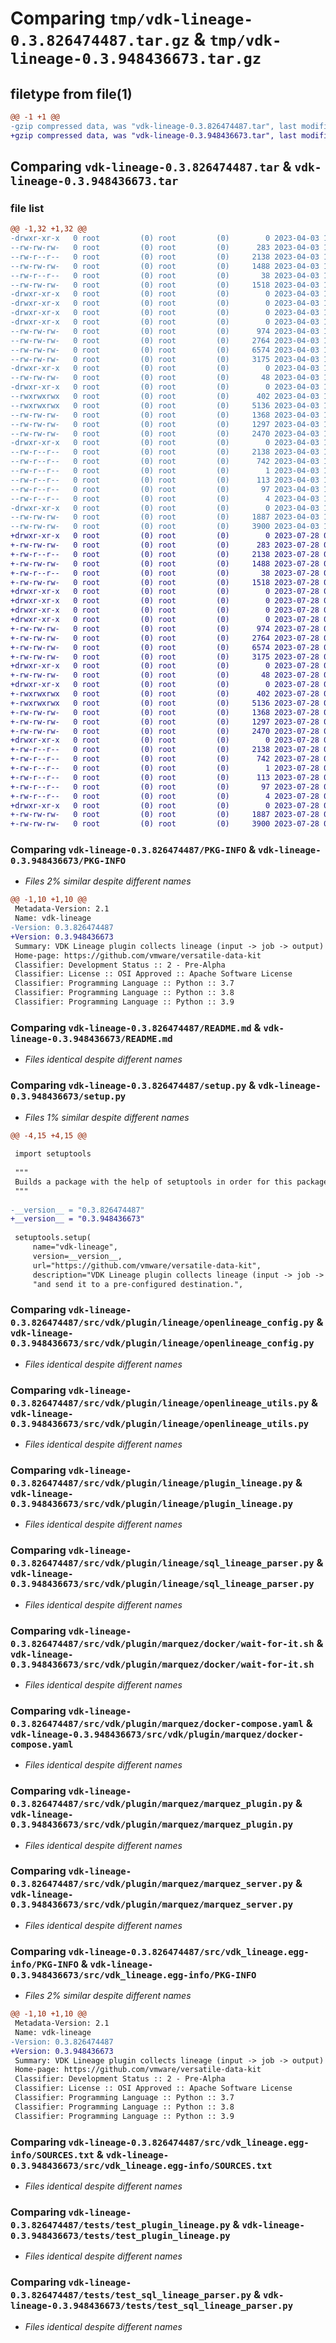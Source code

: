 # Comparing `tmp/vdk-lineage-0.3.826474487.tar.gz` & `tmp/vdk-lineage-0.3.948436673.tar.gz`

## filetype from file(1)

```diff
@@ -1 +1 @@
-gzip compressed data, was "vdk-lineage-0.3.826474487.tar", last modified: Mon Apr  3 15:06:05 2023, max compression
+gzip compressed data, was "vdk-lineage-0.3.948436673.tar", last modified: Fri Jul 28 09:42:44 2023, max compression
```

## Comparing `vdk-lineage-0.3.826474487.tar` & `vdk-lineage-0.3.948436673.tar`

### file list

```diff
@@ -1,32 +1,32 @@
-drwxr-xr-x   0 root         (0) root         (0)        0 2023-04-03 15:06:05.966601 vdk-lineage-0.3.826474487/
--rw-rw-rw-   0 root         (0) root         (0)      283 2023-04-03 15:05:54.000000 vdk-lineage-0.3.826474487/MANIFEST.in
--rw-r--r--   0 root         (0) root         (0)     2138 2023-04-03 15:06:05.966601 vdk-lineage-0.3.826474487/PKG-INFO
--rw-rw-rw-   0 root         (0) root         (0)     1488 2023-04-03 15:05:54.000000 vdk-lineage-0.3.826474487/README.md
--rw-r--r--   0 root         (0) root         (0)       38 2023-04-03 15:06:05.966601 vdk-lineage-0.3.826474487/setup.cfg
--rw-rw-rw-   0 root         (0) root         (0)     1518 2023-04-03 15:05:57.000000 vdk-lineage-0.3.826474487/setup.py
-drwxr-xr-x   0 root         (0) root         (0)        0 2023-04-03 15:06:05.966601 vdk-lineage-0.3.826474487/src/
-drwxr-xr-x   0 root         (0) root         (0)        0 2023-04-03 15:06:05.966601 vdk-lineage-0.3.826474487/src/vdk/
-drwxr-xr-x   0 root         (0) root         (0)        0 2023-04-03 15:06:05.966601 vdk-lineage-0.3.826474487/src/vdk/plugin/
-drwxr-xr-x   0 root         (0) root         (0)        0 2023-04-03 15:06:05.966601 vdk-lineage-0.3.826474487/src/vdk/plugin/lineage/
--rw-rw-rw-   0 root         (0) root         (0)      974 2023-04-03 15:05:54.000000 vdk-lineage-0.3.826474487/src/vdk/plugin/lineage/openlineage_config.py
--rw-rw-rw-   0 root         (0) root         (0)     2764 2023-04-03 15:05:54.000000 vdk-lineage-0.3.826474487/src/vdk/plugin/lineage/openlineage_utils.py
--rw-rw-rw-   0 root         (0) root         (0)     6574 2023-04-03 15:05:54.000000 vdk-lineage-0.3.826474487/src/vdk/plugin/lineage/plugin_lineage.py
--rw-rw-rw-   0 root         (0) root         (0)     3175 2023-04-03 15:05:54.000000 vdk-lineage-0.3.826474487/src/vdk/plugin/lineage/sql_lineage_parser.py
-drwxr-xr-x   0 root         (0) root         (0)        0 2023-04-03 15:06:05.966601 vdk-lineage-0.3.826474487/src/vdk/plugin/marquez/
--rw-rw-rw-   0 root         (0) root         (0)       48 2023-04-03 15:05:54.000000 vdk-lineage-0.3.826474487/src/vdk/plugin/marquez/.env
-drwxr-xr-x   0 root         (0) root         (0)        0 2023-04-03 15:06:05.966601 vdk-lineage-0.3.826474487/src/vdk/plugin/marquez/docker/
--rwxrwxrwx   0 root         (0) root         (0)      402 2023-04-03 15:05:54.000000 vdk-lineage-0.3.826474487/src/vdk/plugin/marquez/docker/init-db.sh
--rwxrwxrwx   0 root         (0) root         (0)     5136 2023-04-03 15:05:54.000000 vdk-lineage-0.3.826474487/src/vdk/plugin/marquez/docker/wait-for-it.sh
--rw-rw-rw-   0 root         (0) root         (0)     1368 2023-04-03 15:05:54.000000 vdk-lineage-0.3.826474487/src/vdk/plugin/marquez/docker-compose.yaml
--rw-rw-rw-   0 root         (0) root         (0)     1297 2023-04-03 15:05:54.000000 vdk-lineage-0.3.826474487/src/vdk/plugin/marquez/marquez_plugin.py
--rw-rw-rw-   0 root         (0) root         (0)     2470 2023-04-03 15:05:54.000000 vdk-lineage-0.3.826474487/src/vdk/plugin/marquez/marquez_server.py
-drwxr-xr-x   0 root         (0) root         (0)        0 2023-04-03 15:06:05.966601 vdk-lineage-0.3.826474487/src/vdk_lineage.egg-info/
--rw-r--r--   0 root         (0) root         (0)     2138 2023-04-03 15:06:05.000000 vdk-lineage-0.3.826474487/src/vdk_lineage.egg-info/PKG-INFO
--rw-r--r--   0 root         (0) root         (0)      742 2023-04-03 15:06:05.000000 vdk-lineage-0.3.826474487/src/vdk_lineage.egg-info/SOURCES.txt
--rw-r--r--   0 root         (0) root         (0)        1 2023-04-03 15:06:05.000000 vdk-lineage-0.3.826474487/src/vdk_lineage.egg-info/dependency_links.txt
--rw-r--r--   0 root         (0) root         (0)      113 2023-04-03 15:06:05.000000 vdk-lineage-0.3.826474487/src/vdk_lineage.egg-info/entry_points.txt
--rw-r--r--   0 root         (0) root         (0)       97 2023-04-03 15:06:05.000000 vdk-lineage-0.3.826474487/src/vdk_lineage.egg-info/requires.txt
--rw-r--r--   0 root         (0) root         (0)        4 2023-04-03 15:06:05.000000 vdk-lineage-0.3.826474487/src/vdk_lineage.egg-info/top_level.txt
-drwxr-xr-x   0 root         (0) root         (0)        0 2023-04-03 15:06:05.966601 vdk-lineage-0.3.826474487/tests/
--rw-rw-rw-   0 root         (0) root         (0)     1887 2023-04-03 15:05:54.000000 vdk-lineage-0.3.826474487/tests/test_plugin_lineage.py
--rw-rw-rw-   0 root         (0) root         (0)     3900 2023-04-03 15:05:54.000000 vdk-lineage-0.3.826474487/tests/test_sql_lineage_parser.py
+drwxr-xr-x   0 root         (0) root         (0)        0 2023-07-28 09:42:44.758532 vdk-lineage-0.3.948436673/
+-rw-rw-rw-   0 root         (0) root         (0)      283 2023-07-28 09:42:22.000000 vdk-lineage-0.3.948436673/MANIFEST.in
+-rw-r--r--   0 root         (0) root         (0)     2138 2023-07-28 09:42:44.758532 vdk-lineage-0.3.948436673/PKG-INFO
+-rw-rw-rw-   0 root         (0) root         (0)     1488 2023-07-28 09:42:22.000000 vdk-lineage-0.3.948436673/README.md
+-rw-r--r--   0 root         (0) root         (0)       38 2023-07-28 09:42:44.758532 vdk-lineage-0.3.948436673/setup.cfg
+-rw-rw-rw-   0 root         (0) root         (0)     1518 2023-07-28 09:42:31.000000 vdk-lineage-0.3.948436673/setup.py
+drwxr-xr-x   0 root         (0) root         (0)        0 2023-07-28 09:42:44.754532 vdk-lineage-0.3.948436673/src/
+drwxr-xr-x   0 root         (0) root         (0)        0 2023-07-28 09:42:44.754532 vdk-lineage-0.3.948436673/src/vdk/
+drwxr-xr-x   0 root         (0) root         (0)        0 2023-07-28 09:42:44.754532 vdk-lineage-0.3.948436673/src/vdk/plugin/
+drwxr-xr-x   0 root         (0) root         (0)        0 2023-07-28 09:42:44.754532 vdk-lineage-0.3.948436673/src/vdk/plugin/lineage/
+-rw-rw-rw-   0 root         (0) root         (0)      974 2023-07-28 09:42:22.000000 vdk-lineage-0.3.948436673/src/vdk/plugin/lineage/openlineage_config.py
+-rw-rw-rw-   0 root         (0) root         (0)     2764 2023-07-28 09:42:22.000000 vdk-lineage-0.3.948436673/src/vdk/plugin/lineage/openlineage_utils.py
+-rw-rw-rw-   0 root         (0) root         (0)     6574 2023-07-28 09:42:22.000000 vdk-lineage-0.3.948436673/src/vdk/plugin/lineage/plugin_lineage.py
+-rw-rw-rw-   0 root         (0) root         (0)     3175 2023-07-28 09:42:22.000000 vdk-lineage-0.3.948436673/src/vdk/plugin/lineage/sql_lineage_parser.py
+drwxr-xr-x   0 root         (0) root         (0)        0 2023-07-28 09:42:44.754532 vdk-lineage-0.3.948436673/src/vdk/plugin/marquez/
+-rw-rw-rw-   0 root         (0) root         (0)       48 2023-07-28 09:42:22.000000 vdk-lineage-0.3.948436673/src/vdk/plugin/marquez/.env
+drwxr-xr-x   0 root         (0) root         (0)        0 2023-07-28 09:42:44.758532 vdk-lineage-0.3.948436673/src/vdk/plugin/marquez/docker/
+-rwxrwxrwx   0 root         (0) root         (0)      402 2023-07-28 09:42:22.000000 vdk-lineage-0.3.948436673/src/vdk/plugin/marquez/docker/init-db.sh
+-rwxrwxrwx   0 root         (0) root         (0)     5136 2023-07-28 09:42:22.000000 vdk-lineage-0.3.948436673/src/vdk/plugin/marquez/docker/wait-for-it.sh
+-rw-rw-rw-   0 root         (0) root         (0)     1368 2023-07-28 09:42:22.000000 vdk-lineage-0.3.948436673/src/vdk/plugin/marquez/docker-compose.yaml
+-rw-rw-rw-   0 root         (0) root         (0)     1297 2023-07-28 09:42:22.000000 vdk-lineage-0.3.948436673/src/vdk/plugin/marquez/marquez_plugin.py
+-rw-rw-rw-   0 root         (0) root         (0)     2470 2023-07-28 09:42:22.000000 vdk-lineage-0.3.948436673/src/vdk/plugin/marquez/marquez_server.py
+drwxr-xr-x   0 root         (0) root         (0)        0 2023-07-28 09:42:44.758532 vdk-lineage-0.3.948436673/src/vdk_lineage.egg-info/
+-rw-r--r--   0 root         (0) root         (0)     2138 2023-07-28 09:42:44.000000 vdk-lineage-0.3.948436673/src/vdk_lineage.egg-info/PKG-INFO
+-rw-r--r--   0 root         (0) root         (0)      742 2023-07-28 09:42:44.000000 vdk-lineage-0.3.948436673/src/vdk_lineage.egg-info/SOURCES.txt
+-rw-r--r--   0 root         (0) root         (0)        1 2023-07-28 09:42:44.000000 vdk-lineage-0.3.948436673/src/vdk_lineage.egg-info/dependency_links.txt
+-rw-r--r--   0 root         (0) root         (0)      113 2023-07-28 09:42:44.000000 vdk-lineage-0.3.948436673/src/vdk_lineage.egg-info/entry_points.txt
+-rw-r--r--   0 root         (0) root         (0)       97 2023-07-28 09:42:44.000000 vdk-lineage-0.3.948436673/src/vdk_lineage.egg-info/requires.txt
+-rw-r--r--   0 root         (0) root         (0)        4 2023-07-28 09:42:44.000000 vdk-lineage-0.3.948436673/src/vdk_lineage.egg-info/top_level.txt
+drwxr-xr-x   0 root         (0) root         (0)        0 2023-07-28 09:42:44.758532 vdk-lineage-0.3.948436673/tests/
+-rw-rw-rw-   0 root         (0) root         (0)     1887 2023-07-28 09:42:22.000000 vdk-lineage-0.3.948436673/tests/test_plugin_lineage.py
+-rw-rw-rw-   0 root         (0) root         (0)     3900 2023-07-28 09:42:22.000000 vdk-lineage-0.3.948436673/tests/test_sql_lineage_parser.py
```

### Comparing `vdk-lineage-0.3.826474487/PKG-INFO` & `vdk-lineage-0.3.948436673/PKG-INFO`

 * *Files 2% similar despite different names*

```diff
@@ -1,10 +1,10 @@
 Metadata-Version: 2.1
 Name: vdk-lineage
-Version: 0.3.826474487
+Version: 0.3.948436673
 Summary: VDK Lineage plugin collects lineage (input -> job -> output) information and send it to a pre-configured destination.
 Home-page: https://github.com/vmware/versatile-data-kit
 Classifier: Development Status :: 2 - Pre-Alpha
 Classifier: License :: OSI Approved :: Apache Software License
 Classifier: Programming Language :: Python :: 3.7
 Classifier: Programming Language :: Python :: 3.8
 Classifier: Programming Language :: Python :: 3.9
```

### Comparing `vdk-lineage-0.3.826474487/README.md` & `vdk-lineage-0.3.948436673/README.md`

 * *Files identical despite different names*

### Comparing `vdk-lineage-0.3.826474487/setup.py` & `vdk-lineage-0.3.948436673/setup.py`

 * *Files 1% similar despite different names*

```diff
@@ -4,15 +4,15 @@
 
 import setuptools
 
 """
 Builds a package with the help of setuptools in order for this package to be imported in other projects
 """
 
-__version__ = "0.3.826474487"
+__version__ = "0.3.948436673"
 
 setuptools.setup(
     name="vdk-lineage",
     version=__version__,
     url="https://github.com/vmware/versatile-data-kit",
     description="VDK Lineage plugin collects lineage (input -> job -> output) information "
     "and send it to a pre-configured destination.",
```

### Comparing `vdk-lineage-0.3.826474487/src/vdk/plugin/lineage/openlineage_config.py` & `vdk-lineage-0.3.948436673/src/vdk/plugin/lineage/openlineage_config.py`

 * *Files identical despite different names*

### Comparing `vdk-lineage-0.3.826474487/src/vdk/plugin/lineage/openlineage_utils.py` & `vdk-lineage-0.3.948436673/src/vdk/plugin/lineage/openlineage_utils.py`

 * *Files identical despite different names*

### Comparing `vdk-lineage-0.3.826474487/src/vdk/plugin/lineage/plugin_lineage.py` & `vdk-lineage-0.3.948436673/src/vdk/plugin/lineage/plugin_lineage.py`

 * *Files identical despite different names*

### Comparing `vdk-lineage-0.3.826474487/src/vdk/plugin/lineage/sql_lineage_parser.py` & `vdk-lineage-0.3.948436673/src/vdk/plugin/lineage/sql_lineage_parser.py`

 * *Files identical despite different names*

### Comparing `vdk-lineage-0.3.826474487/src/vdk/plugin/marquez/docker/wait-for-it.sh` & `vdk-lineage-0.3.948436673/src/vdk/plugin/marquez/docker/wait-for-it.sh`

 * *Files identical despite different names*

### Comparing `vdk-lineage-0.3.826474487/src/vdk/plugin/marquez/docker-compose.yaml` & `vdk-lineage-0.3.948436673/src/vdk/plugin/marquez/docker-compose.yaml`

 * *Files identical despite different names*

### Comparing `vdk-lineage-0.3.826474487/src/vdk/plugin/marquez/marquez_plugin.py` & `vdk-lineage-0.3.948436673/src/vdk/plugin/marquez/marquez_plugin.py`

 * *Files identical despite different names*

### Comparing `vdk-lineage-0.3.826474487/src/vdk/plugin/marquez/marquez_server.py` & `vdk-lineage-0.3.948436673/src/vdk/plugin/marquez/marquez_server.py`

 * *Files identical despite different names*

### Comparing `vdk-lineage-0.3.826474487/src/vdk_lineage.egg-info/PKG-INFO` & `vdk-lineage-0.3.948436673/src/vdk_lineage.egg-info/PKG-INFO`

 * *Files 2% similar despite different names*

```diff
@@ -1,10 +1,10 @@
 Metadata-Version: 2.1
 Name: vdk-lineage
-Version: 0.3.826474487
+Version: 0.3.948436673
 Summary: VDK Lineage plugin collects lineage (input -> job -> output) information and send it to a pre-configured destination.
 Home-page: https://github.com/vmware/versatile-data-kit
 Classifier: Development Status :: 2 - Pre-Alpha
 Classifier: License :: OSI Approved :: Apache Software License
 Classifier: Programming Language :: Python :: 3.7
 Classifier: Programming Language :: Python :: 3.8
 Classifier: Programming Language :: Python :: 3.9
```

### Comparing `vdk-lineage-0.3.826474487/src/vdk_lineage.egg-info/SOURCES.txt` & `vdk-lineage-0.3.948436673/src/vdk_lineage.egg-info/SOURCES.txt`

 * *Files identical despite different names*

### Comparing `vdk-lineage-0.3.826474487/tests/test_plugin_lineage.py` & `vdk-lineage-0.3.948436673/tests/test_plugin_lineage.py`

 * *Files identical despite different names*

### Comparing `vdk-lineage-0.3.826474487/tests/test_sql_lineage_parser.py` & `vdk-lineage-0.3.948436673/tests/test_sql_lineage_parser.py`

 * *Files identical despite different names*

